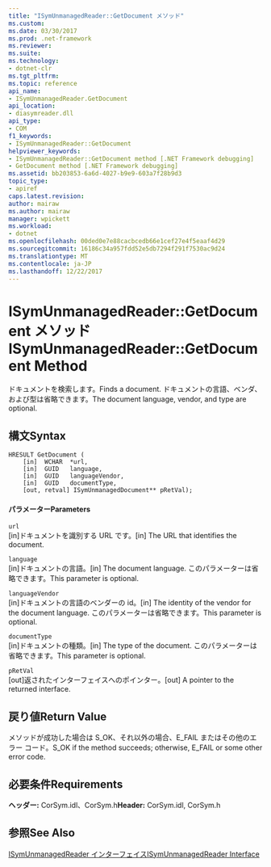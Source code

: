 ```yaml
---
title: "ISymUnmanagedReader::GetDocument メソッド"
ms.custom: 
ms.date: 03/30/2017
ms.prod: .net-framework
ms.reviewer: 
ms.suite: 
ms.technology:
- dotnet-clr
ms.tgt_pltfrm: 
ms.topic: reference
api_name:
- ISymUnmanagedReader.GetDocument
api_location:
- diasymreader.dll
api_type:
- COM
f1_keywords:
- ISymUnmanagedReader::GetDocument
helpviewer_keywords:
- ISymUnmanagedReader::GetDocument method [.NET Framework debugging]
- GetDocument method [.NET Framework debugging]
ms.assetid: bb203853-6a6d-4027-b9e9-603a7f28b9d3
topic_type:
- apiref
caps.latest.revision: 
author: mairaw
ms.author: mairaw
manager: wpickett
ms.workload:
- dotnet
ms.openlocfilehash: 00ded0e7e88cacbcedb66e1cef27e4f5eaaf4d29
ms.sourcegitcommit: 16186c34a957fdd52e5db7294f291f7530ac9d24
ms.translationtype: MT
ms.contentlocale: ja-JP
ms.lasthandoff: 12/22/2017
---
```

# <a name="isymunmanagedreadergetdocument-method"></a><span data-ttu-id="4be4c-102">ISymUnmanagedReader::GetDocument メソッド</span><span class="sxs-lookup"><span data-stu-id="4be4c-102">ISymUnmanagedReader::GetDocument Method</span></span>
<span data-ttu-id="4be4c-103">ドキュメントを検索します。</span><span class="sxs-lookup"><span data-stu-id="4be4c-103">Finds a document.</span></span> <span data-ttu-id="4be4c-104">ドキュメントの言語、ベンダ、および型は省略できます。</span><span class="sxs-lookup"><span data-stu-id="4be4c-104">The document language, vendor, and type are optional.</span></span>  
  
## <a name="syntax"></a><span data-ttu-id="4be4c-105">構文</span><span class="sxs-lookup"><span data-stu-id="4be4c-105">Syntax</span></span>  
  
```  
HRESULT GetDocument (  
    [in]  WCHAR  *url,  
    [in]  GUID   language,  
    [in]  GUID   languageVendor,  
    [in]  GUID   documentType,  
    [out, retval] ISymUnmanagedDocument** pRetVal);  
```  
  
#### <a name="parameters"></a><span data-ttu-id="4be4c-106">パラメーター</span><span class="sxs-lookup"><span data-stu-id="4be4c-106">Parameters</span></span>  
 `url`  
 <span data-ttu-id="4be4c-107">[in]ドキュメントを識別する URL です。</span><span class="sxs-lookup"><span data-stu-id="4be4c-107">[in] The URL that identifies the document.</span></span>  
  
 `language`  
 <span data-ttu-id="4be4c-108">[in]ドキュメントの言語。</span><span class="sxs-lookup"><span data-stu-id="4be4c-108">[in] The document language.</span></span> <span data-ttu-id="4be4c-109">このパラメーターは省略できます。</span><span class="sxs-lookup"><span data-stu-id="4be4c-109">This parameter is optional.</span></span>  
  
 `languageVendor`  
 <span data-ttu-id="4be4c-110">[in]ドキュメントの言語のベンダーの id。</span><span class="sxs-lookup"><span data-stu-id="4be4c-110">[in] The identity of the vendor for the document language.</span></span> <span data-ttu-id="4be4c-111">このパラメーターは省略できます。</span><span class="sxs-lookup"><span data-stu-id="4be4c-111">This parameter is optional.</span></span>  
  
 `documentType`  
 <span data-ttu-id="4be4c-112">[in]ドキュメントの種類。</span><span class="sxs-lookup"><span data-stu-id="4be4c-112">[in] The type of the document.</span></span> <span data-ttu-id="4be4c-113">このパラメーターは省略できます。</span><span class="sxs-lookup"><span data-stu-id="4be4c-113">This parameter is optional.</span></span>  
  
 `pRetVal`  
 <span data-ttu-id="4be4c-114">[out]返されたインターフェイスへのポインター。</span><span class="sxs-lookup"><span data-stu-id="4be4c-114">[out] A pointer to the returned interface.</span></span>  
  
## <a name="return-value"></a><span data-ttu-id="4be4c-115">戻り値</span><span class="sxs-lookup"><span data-stu-id="4be4c-115">Return Value</span></span>  
 <span data-ttu-id="4be4c-116">メソッドが成功した場合は S_OK、それ以外の場合、E_FAIL またはその他のエラー コード。</span><span class="sxs-lookup"><span data-stu-id="4be4c-116">S_OK if the method succeeds; otherwise, E_FAIL or some other error code.</span></span>  
  
## <a name="requirements"></a><span data-ttu-id="4be4c-117">必要条件</span><span class="sxs-lookup"><span data-stu-id="4be4c-117">Requirements</span></span>  
 <span data-ttu-id="4be4c-118">**ヘッダー:** CorSym.idl、CorSym.h</span><span class="sxs-lookup"><span data-stu-id="4be4c-118">**Header:** CorSym.idl, CorSym.h</span></span>  
  
## <a name="see-also"></a><span data-ttu-id="4be4c-119">参照</span><span class="sxs-lookup"><span data-stu-id="4be4c-119">See Also</span></span>  
 [<span data-ttu-id="4be4c-120">ISymUnmanagedReader インターフェイス</span><span class="sxs-lookup"><span data-stu-id="4be4c-120">ISymUnmanagedReader Interface</span></span>](../../../../docs/framework/unmanaged-api/diagnostics/isymunmanagedreader-interface.md)
